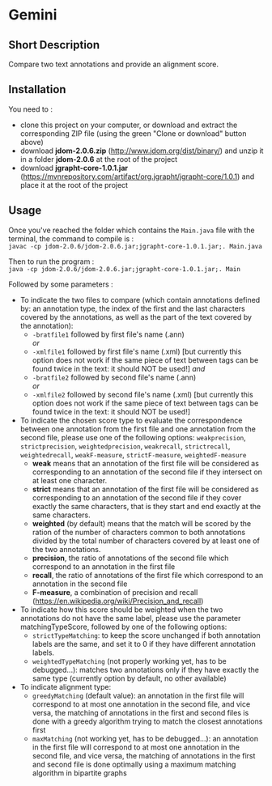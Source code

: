 # Gemini

## Short Description

Compare two text annotations and provide an alignment score.

## Installation

You need to :  
* clone this project on your computer, or download and extract the corresponding ZIP file (using the green "Clone or download" button above)
* download __jdom-2.0.6.zip__ (http://www.jdom.org/dist/binary/) and unzip it in a folder __jdom-2.0.6__ at the root of the project
* download __jgrapht-core-1.0.1.jar__ (https://mvnrepository.com/artifact/org.jgrapht/jgrapht-core/1.0.1) and place it at the root of the project 

## Usage

Once you've reached the folder which contains the `Main.java` file with the terminal, the command to compile is :  
`javac -cp jdom-2.0.6/jdom-2.0.6.jar;jgrapht-core-1.0.1.jar;. Main.java`
  
Then to run the program :  
`java -cp jdom-2.0.6/jdom-2.0.6.jar;jgrapht-core-1.0.1.jar;. Main`
  
Followed by some parameters :  
* To indicate the two files to compare (which contain annotations defined by: an annotation type, the index of the first and the last characters covered by the annotations, as well as the part of the text covered by the annotation):
   * `-bratfile1` followed by first file's name (.ann)  
   *or*
   * `-xmlfile1` followed by first file's name (.xml) [but currently this option does not work if the same piece of text between tags can be found twice in the text: it should NOT be used!]
   *and*
   * `-bratfile2` followed by second file's name (.ann)  
   *or*
   * `-xmlfile2` followed by second file's name (.xml) [but currently this option does not work if the same piece of text between tags can be found twice in the text: it should NOT be used!]
* To indicate the chosen score type to evaluate the correspondence between one annotation from the first file and one annotation from the second file, please use one of the following options: `weakprecision`, `strictprecision`, `weightedprecision`, `weakrecall`, `strictrecall`, `weightedrecall`, `weakF-measure`, `strictF-measure`, `weightedF-measure`
   * __weak__ means that an annotation of the first file will be considered as corresponding to an annotation of the second file if they intersect on at least one character.
   * __strict__ means that an annotation of the first file will be considered as corresponding to an annotation of the second file if they cover exactly the same characters, that is they start and end exactly at the same characters.
   * __weighted__ (by default) means that the match will be scored by the ration of the number of characters common to both annotations divided by the total number of characters covered by at least one of the two annotations.
   * __precision__, the ratio of annotations of the second file which correspond to an annotation in the first file
   * __recall__, the ratio of annotations of the first file which correspond to an annotation in the second file
   * __F-measure__, a combination of precision and recall (https://en.wikipedia.org/wiki/Precision_and_recall)
* To indicate how this score should be weighted when the two annotations do not have the same label, please use the parameter matchingTypeScore, followed by one of the following options:
   * `strictTypeMatching`: to keep the score unchanged if both annotation labels are the same, and set it to 0 if they have different annotation labels.
   * `weightedTypeMatching` (not properly working yet, has to be debugged...): matches two annotations only if they have exactly the same type (currently option by default, no other available)
* To indicate alignment type:
   * `greedyMatching` (default value): an annotation in the first file will correspond to at most one annotation in the second file, and vice versa, the matching of annotations in the first and second files is done with a greedy algorithm trying to match the closest annotations first
   * `maxMatching` (not working yet, has to be debugged...): an annotation in the first file will correspond to at most one annotation in the second file, and vice versa, the matching of annotations in the first and second file is done optimally using a maximum matching algorithm in bipartite graphs
